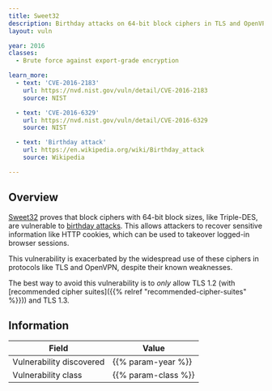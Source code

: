 ```yaml
---
title: Sweet32
description: Birthday attacks on 64-bit block ciphers in TLS and OpenVPN
layout: vuln

year: 2016
classes:
  - Brute force against export-grade encryption

learn_more:
  - text: 'CVE-2016-2183'
    url: https://nvd.nist.gov/vuln/detail/CVE-2016-2183
    source: NIST

  - text: 'CVE-2016-6329'
    url: https://nvd.nist.gov/vuln/detail/CVE-2016-6329
    source: NIST

  - text: 'Birthday attack'
    url: https://en.wikipedia.org/wiki/Birthday_attack
    source: Wikipedia

---
```


## Overview

[Sweet32] proves that block ciphers with 64-bit block sizes, like Triple-DES, are vulnerable to [birthday attacks](https://en.wikipedia.org/wiki/Birthday_attack). This allows attackers to recover sensitive information like HTTP cookies, which can be used to takeover logged-in browser sessions.

This vulnerability is exacerbated by the widespread use of these ciphers in protocols like TLS and OpenVPN, despite their known weaknesses.

The best way to avoid this vulnerability is to _only_ allow TLS 1.2 (with [recommended cipher suites]({{% relref "recommended-cipher-suites" %}})) and TLS 1.3.

## Information

| Field                    | Value               |
|--------------------------|---------------------|
| Vulnerability discovered | {{% param-year %}}  |
| Vulnerability class      | {{% param-class %}} |

[Sweet32]: https://sweet32.info
